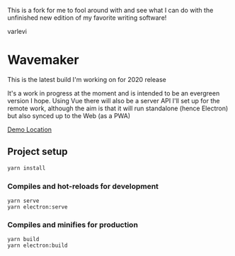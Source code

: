 This is a fork for me to fool around with and see what I can do with the unfinished new edition of my favorite writing software!

varlevi

# Wavemaker

This is the latest build I'm working on for 2020 release

It's a work in progress at the moment and is intended to be an evergreen version I hope. Using Vue there will also be a server API I'll set up for the remote work, although the aim is that it will run standalone (hence Electron) but also synced up to the Web (as a PWA)

[Demo Location](https://wavemakercards.github.io/Version-4/dist)

## Project setup

```javascript
yarn install
```

### Compiles and hot-reloads for development

```
yarn serve
yarn electron:serve
```

### Compiles and minifies for production

```
yarn build
yarn electron:build
```

### 
